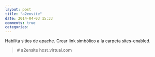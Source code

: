 ```yaml
---
layout: post
title: "a2ensite"
date: 2014-04-03 15:33
comments: true
categories: 
---
```

Habilita sitios de apache. Crear link simbólico a  la carpeta sites-enabled.

>\# a2ensite host_virtual.com 

